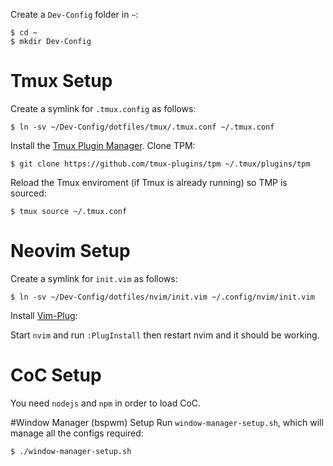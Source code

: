 Create a `Dev-Config` folder in `~`:
```
$ cd ~
$ mkdir Dev-Config
```

# Tmux Setup
Create a symlink for `.tmux.config` as follows:

```
$ ln -sv ~/Dev-Config/dotfiles/tmux/.tmux.conf ~/.tmux.conf
```

Install the [Tmux Plugin Manager](https://github.com/tmux-plugins/tpm).
Clone TPM:

```
$ git clone https://github.com/tmux-plugins/tpm ~/.tmux/plugins/tpm
```

Reload the Tmux enviroment (if Tmux is already running) so TMP is sourced:

```
$ tmux source ~/.tmux.conf
```

# Neovim Setup
Create a symlink for `init.vim` as follows:

```
$ ln -sv ~/Dev-Config/dotfiles/nvim/init.vim ~/.config/nvim/init.vim
```

Install [Vim-Plug](https://github.com/junegunn/vim-plug):

Start `nvim` and run `:PlugInstall` then restart nvim and it should be working.

# CoC Setup
You need `nodejs` and `npm` in order to load CoC.


#Window Manager (bspwm) Setup
Run `window-manager-setup.sh`, which will manage all the configs required:

```
$ ./window-manager-setup.sh
```
